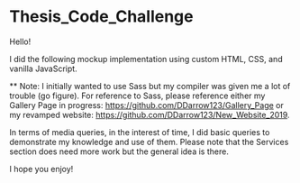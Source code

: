 # Thesis_Code_Challenge

Hello! 

I did the following mockup implementation using custom HTML, CSS, and vanilla JavaScript. 

** Note: I initially wanted to use Sass but my compiler was given me a lot of trouble (go figure). For reference to Sass, please reference either my Gallery Page in progress: https://github.com/DDarrow123/Gallery_Page or my revamped website: https://github.com/DDarrow123/New_Website_2019. 

In terms of media queries, in the interest of time, I did basic queries to demonstrate my knowledge and use of them. Please note that the Services section does need more work but the general idea is there. 

I hope you enjoy! 

